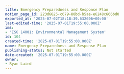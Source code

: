 ```yaml
---
title: Emergency Preparedness and Response Plan
notion_page_id: 223d6625-c679-80bd-b5ae-e6248c666bd0
exported_at: '2025-07-02T18:18:39.632696+00:00'
last-edited-time: '2025-07-01T19:55:00.000Z'
ims:
- 'ISO 14001: Environmental Management System'
id: 104
created-time: '2025-07-01T19:55:00.000Z'
name: Emergency Preparedness and Response Plan
publishing-status: Not started
date-created: '2025-07-01T19:55:00.000Z'
owner:
- Ryan Laird
---
```


